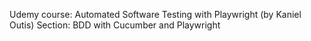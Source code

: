 Udemy course: Automated Software Testing with Playwright (by Kaniel Outis) 
Section: BDD with Cucumber and Playwright
